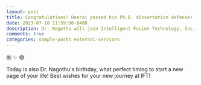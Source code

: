 ```yaml
---
layout: post
title: Congratulations! Deeraj passed his Ph.D. dissertation defense!
date: 2023-07-10 11:59:00-0400
description: Dr. Nagothu will join Intelligent Fusion Technology, Inc. in August as a Research Scientist. 
comments: true
categories: sample-posts external-services
---
```

 :congratulations: :sparkles: :smile: 

Today is also Dr. Nagothu's birthday, what perfect timing to start a new page of your life! Best wishes for your new journey at IFT!  
